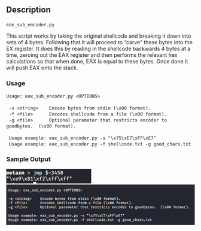 ## Description
`eax_sub_encoder.py`

This script works by taking the original shellcode and breaking it down into sets of 4 bytes. Following that it will proceed to “carve” these bytes into the EX register. 
It does this by reading in the shellcode backwards 4 bytes at a time, zeroing out the EAX register and then performs the relevant hex calculations so that when done, EAX is equal to these bytes.
Once done it will push EAX onto the stack. 

### Usage
```
Usage: eax_sub_encoder.py <OPTIONS>

 -s <string>    Encode bytes from stdin (\x00 format).
 -f <file>      Encodes shellcode from a file (\x00 format).
 -g <file>      Optional parameter that restricts encoder to goodbytes.  (\x00 format).

 Usage example: eax_sub_encoder.py -s "\x75\xE7\xFF\xE7"
 Usage example: eax_sub_encoder.py -f shellcode.txt -g good_chars.txt

```

### Sample Output
![Alt text](Screenshots/2.PNG)
![Alt text](Screenshots/1.PNG)


